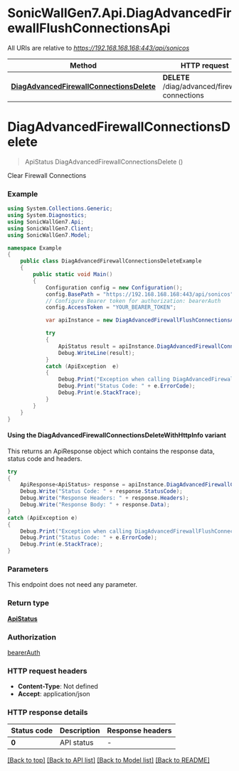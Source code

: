 # SonicWallGen7.Api.DiagAdvancedFirewallFlushConnectionsApi

All URIs are relative to *https://192.168.168.168:443/api/sonicos*

| Method | HTTP request | Description |
|--------|--------------|-------------|
| [**DiagAdvancedFirewallConnectionsDelete**](DiagAdvancedFirewallFlushConnectionsApi.md#diagadvancedfirewallconnectionsdelete) | **DELETE** /diag/advanced/firewall-connections |  |

<a id="diagadvancedfirewallconnectionsdelete"></a>
# **DiagAdvancedFirewallConnectionsDelete**
> ApiStatus DiagAdvancedFirewallConnectionsDelete ()



Clear Firewall Connections

### Example
```csharp
using System.Collections.Generic;
using System.Diagnostics;
using SonicWallGen7.Api;
using SonicWallGen7.Client;
using SonicWallGen7.Model;

namespace Example
{
    public class DiagAdvancedFirewallConnectionsDeleteExample
    {
        public static void Main()
        {
            Configuration config = new Configuration();
            config.BasePath = "https://192.168.168.168:443/api/sonicos";
            // Configure Bearer token for authorization: bearerAuth
            config.AccessToken = "YOUR_BEARER_TOKEN";

            var apiInstance = new DiagAdvancedFirewallFlushConnectionsApi(config);

            try
            {
                ApiStatus result = apiInstance.DiagAdvancedFirewallConnectionsDelete();
                Debug.WriteLine(result);
            }
            catch (ApiException  e)
            {
                Debug.Print("Exception when calling DiagAdvancedFirewallFlushConnectionsApi.DiagAdvancedFirewallConnectionsDelete: " + e.Message);
                Debug.Print("Status Code: " + e.ErrorCode);
                Debug.Print(e.StackTrace);
            }
        }
    }
}
```

#### Using the DiagAdvancedFirewallConnectionsDeleteWithHttpInfo variant
This returns an ApiResponse object which contains the response data, status code and headers.

```csharp
try
{
    ApiResponse<ApiStatus> response = apiInstance.DiagAdvancedFirewallConnectionsDeleteWithHttpInfo();
    Debug.Write("Status Code: " + response.StatusCode);
    Debug.Write("Response Headers: " + response.Headers);
    Debug.Write("Response Body: " + response.Data);
}
catch (ApiException e)
{
    Debug.Print("Exception when calling DiagAdvancedFirewallFlushConnectionsApi.DiagAdvancedFirewallConnectionsDeleteWithHttpInfo: " + e.Message);
    Debug.Print("Status Code: " + e.ErrorCode);
    Debug.Print(e.StackTrace);
}
```

### Parameters
This endpoint does not need any parameter.
### Return type

[**ApiStatus**](ApiStatus.md)

### Authorization

[bearerAuth](../README.md#bearerAuth)

### HTTP request headers

 - **Content-Type**: Not defined
 - **Accept**: application/json


### HTTP response details
| Status code | Description | Response headers |
|-------------|-------------|------------------|
| **0** | API status |  -  |

[[Back to top]](#) [[Back to API list]](../README.md#documentation-for-api-endpoints) [[Back to Model list]](../README.md#documentation-for-models) [[Back to README]](../README.md)


